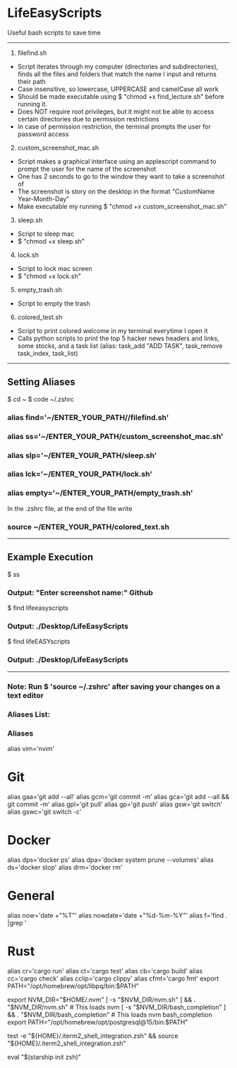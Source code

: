 # LifeEasyScripts
Useful bash scripts to save time

-----------------------------
1. filefind.sh

- Script iterates through my computer (directories and subdirectories), finds all the files and folders that match the name 
   I input and returns their path
- Case insensitive, so lowercase, UPPERCASE and camelCase all work
- Should be made executable using $ "chmod +x find_lecture.sh" before running it.
- Does NOT require root privileges, but it might not be able to access certain directories due to permission restrictions
- In case of permission restriction, the terminal prompts the user for password access

2. custom_screenshot_mac.sh

- Script makes a graphical interface using an applescript command to prompt the user for the name of the screenshot
- One has 2 seconds to go to the window they want to take a screenshot of
- The screenshot is story on the desktop in the format "CustomName Year-Month-Day"
- Make executable my running $ "chmod +x custom_screenshot_mac.sh"

3. sleep.sh

- Script to sleep mac
- $ "chmod +x sleep.sh"

4. lock.sh

- Script to lock mac screen
- $ "chmod +x lock.sh"

5. empty_trash.sh

- Script to empty the trash

6. colored_test.sh

- Script to print colored welcome in my terminal everytime I open it
- Calls python scripts to print the top 5 hacker news headers and links, some stocks, and a task list (alias: task_add "ADD TASK", task_remove task_index, task_list)

-----------------------------
## Setting Aliases

$ cd ~
$ code ~/.zshrc
 
### alias find='~/ENTER_YOUR_PATH//filefind.sh'
### alias ss='~/ENTER_YOUR_PATH/custom_screenshot_mac.sh'
### alias slp='~/ENTER_YOUR_PATH/sleep.sh'
### alias lck='~/ENTER_YOUR_PATH/lock.sh'
### alias empty='~/ENTER_YOUR_PATH/empty_trash.sh'

In the .zshrc file, at the end of the file write
### source ~/ENTER_YOUR_PATH/colored_text.sh 
-----------------------------
 ## Example Execution
 
$ ss
### Output: "Enter screenshot name:" Github
 
 $ find lifeeasyscripts 
### Output: ./Desktop/LifeEasyScripts

$ find lifeEASYscripts
### Output: ./Desktop/LifeEasyScripts
-----------------------------
### Note: Run $ 'source ~/.zshrc' after saving your changes on a text editor



### Aliases List:
### Aliases
alias vim='nvim'
# Git
alias gaa='git add --all'
alias gcm='git commit -m'
alias gca='git add --all && git commit -m'
alias gpl='git pull'
alias gp='git push'
alias gsw='git switch'
alias gswc='git switch -c'

# Docker
alias dps='docker ps'
alias dpa='docker system prune --volumes'
alias ds='docker stop'
alias drm='docker rm'

# General
alias now='date +"%T"'
alias nowdate='date +"%d-%m-%Y"'
alias f='find . |grep '

# Rust
alias cr='cargo run'
alias ct='cargo test'
alias cb='cargo build'
alias cc='cargo check'
alias cclip='cargo clippy'
alias cfmt='cargo fmt'
export PATH="/opt/homebrew/opt/libpq/bin:$PATH"

export NVM_DIR="$HOME/.nvm"
[ -s "$NVM_DIR/nvm.sh" ] && \. "$NVM_DIR/nvm.sh"  # This loads nvm
[ -s "$NVM_DIR/bash_completion" ] && \. "$NVM_DIR/bash_completion"  # This loads nvm bash_completion
export PATH="/opt/homebrew/opt/postgresql@15/bin:$PATH"

test -e "${HOME}/.iterm2_shell_integration.zsh" && source "${HOME}/.iterm2_shell_integration.zsh"

eval "$(starship init zsh)"


